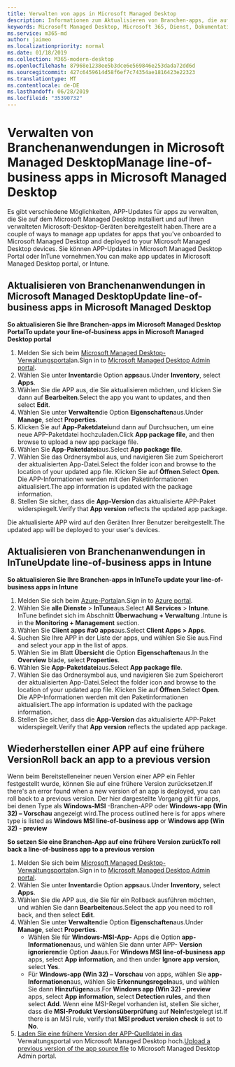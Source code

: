 ```yaml
---
title: Verwalten von apps in Microsoft Managed Desktop
description: Informationen zum Aktualisieren von Branchen-apps, die auf Microsoft Managed Desktop-Geräten bereitgestellt werden
keywords: Microsoft Managed Desktop, Microsoft 365, Dienst, Dokumentation
ms.service: m365-md
author: jaimeo
ms.localizationpriority: normal
ms.date: 01/18/2019
ms.collection: M365-modern-desktop
ms.openlocfilehash: 87968e1238ee5b3dce6e569846e253dada72dd6d
ms.sourcegitcommit: 427c6459614d58f6ef7c74354ae1816423e22323
ms.translationtype: MT
ms.contentlocale: de-DE
ms.lasthandoff: 06/28/2019
ms.locfileid: "35390732"
---
```

# <a name="manage-line-of-business-apps-in-microsoft-managed-desktop"></a><span data-ttu-id="fd548-104">Verwalten von Branchenanwendungen in Microsoft Managed Desktop</span><span class="sxs-lookup"><span data-stu-id="fd548-104">Manage line-of-business apps in Microsoft Managed Desktop</span></span>

<!--Application management -->

<span data-ttu-id="fd548-105">Es gibt verschiedene Möglichkeiten, APP-Updates für apps zu verwalten, die Sie auf dem Microsoft Managed Desktop installiert und auf Ihren verwalteten Microsoft-Desktop-Geräten bereitgestellt haben.</span><span class="sxs-lookup"><span data-stu-id="fd548-105">There are a couple of ways to manage app updates for apps that you've onboarded to Microsoft Managed Desktop and deployed to your Microsoft Managed Desktop devices.</span></span> <span data-ttu-id="fd548-106">Sie können APP-Updates in Microsoft Managed Desktop Portal oder InTune vornehmen.</span><span class="sxs-lookup"><span data-stu-id="fd548-106">You can make app updates in Microsoft Managed Desktop portal, or Intune.</span></span> 

<span id="update-app-mmd" />

## <a name="update-line-of-business-apps-in-microsoft-managed-desktop"></a><span data-ttu-id="fd548-107">Aktualisieren von Branchenanwendungen in Microsoft Managed Desktop</span><span class="sxs-lookup"><span data-stu-id="fd548-107">Update line-of-business apps in Microsoft Managed Desktop</span></span>

<span data-ttu-id="fd548-108">**So aktualisieren Sie Ihre Branchen-apps im Microsoft Managed Desktop Portal**</span><span class="sxs-lookup"><span data-stu-id="fd548-108">**To update your line-of-business apps in Microsoft Managed Desktop portal**</span></span>
1. <span data-ttu-id="fd548-109">Melden Sie sich beim [Microsoft Managed Desktop-Verwaltungsportal](http://aka.ms/mmdportal)an.</span><span class="sxs-lookup"><span data-stu-id="fd548-109">Sign in to [Microsoft Managed Desktop Admin portal](http://aka.ms/mmdportal).</span></span>
2. <span data-ttu-id="fd548-110">Wählen Sie unter **Inventar**die Option **apps**aus.</span><span class="sxs-lookup"><span data-stu-id="fd548-110">Under **Inventory**, select **Apps**.</span></span>  
3. <span data-ttu-id="fd548-111">Wählen Sie die APP aus, die Sie aktualisieren möchten, und klicken Sie dann auf **Bearbeiten**.</span><span class="sxs-lookup"><span data-stu-id="fd548-111">Select the app you want to updates, and then select **Edit**.</span></span>
4. <span data-ttu-id="fd548-112">Wählen Sie unter **Verwalten**die Option **Eigenschaften**aus.</span><span class="sxs-lookup"><span data-stu-id="fd548-112">Under **Manage**, select **Properties**.</span></span> 
5. <span data-ttu-id="fd548-113">Klicken Sie auf **App-Paketdatei**und dann auf Durchsuchen, um eine neue APP-Paketdatei hochzuladen.</span><span class="sxs-lookup"><span data-stu-id="fd548-113">Click **App package file**, and then browse to upload a new app package file.</span></span>
6. <span data-ttu-id="fd548-114">Wählen Sie **App-Paketdatei**aus.</span><span class="sxs-lookup"><span data-stu-id="fd548-114">Select **App package file**.</span></span>
7. <span data-ttu-id="fd548-115">Wählen Sie das Ordnersymbol aus, und navigieren Sie zum Speicherort der aktualisierten App-Datei.</span><span class="sxs-lookup"><span data-stu-id="fd548-115">Select the folder icon and browse to the location of your updated app file.</span></span> <span data-ttu-id="fd548-116">Klicken Sie auf **Öffnen**.</span><span class="sxs-lookup"><span data-stu-id="fd548-116">Select **Open**.</span></span> <span data-ttu-id="fd548-117">Die APP-Informationen werden mit den Paketinformationen aktualisiert.</span><span class="sxs-lookup"><span data-stu-id="fd548-117">The app information is updated with the package information.</span></span>
8. <span data-ttu-id="fd548-118">Stellen Sie sicher, dass die **App-Version** das aktualisierte APP-Paket widerspiegelt.</span><span class="sxs-lookup"><span data-stu-id="fd548-118">Verify that **App version** reflects the updated app package.</span></span> 

<span data-ttu-id="fd548-119">Die aktualisierte APP wird auf den Geräten Ihrer Benutzer bereitgestellt.</span><span class="sxs-lookup"><span data-stu-id="fd548-119">The updated app will be deployed to your user's devices.</span></span>

<span id="update-app-intune" />

## <a name="update-line-of-business-apps-in-intune"></a><span data-ttu-id="fd548-120">Aktualisieren von Branchenanwendungen in InTune</span><span class="sxs-lookup"><span data-stu-id="fd548-120">Update line-of-business apps in Intune</span></span>

<span data-ttu-id="fd548-121">**So aktualisieren Sie Ihre Branchen-apps in InTune**</span><span class="sxs-lookup"><span data-stu-id="fd548-121">**To update your line-of-business apps in Intune**</span></span>
1. <span data-ttu-id="fd548-122">Melden Sie sich beim [Azure-Portal](https://azure.portal.com)an.</span><span class="sxs-lookup"><span data-stu-id="fd548-122">Sign in to [Azure portal](https://azure.portal.com).</span></span>
2. <span data-ttu-id="fd548-123">Wählen Sie **alle Dienste** > **InTune**aus.</span><span class="sxs-lookup"><span data-stu-id="fd548-123">Select **All Services** > **Intune**.</span></span> <span data-ttu-id="fd548-124">InTune befindet sich im Abschnitt **Überwachung + Verwaltung** .</span><span class="sxs-lookup"><span data-stu-id="fd548-124">Intune is in the **Monitoring + Management** section.</span></span>
3. <span data-ttu-id="fd548-125">Wählen Sie **Client apps #a0 apps**aus.</span><span class="sxs-lookup"><span data-stu-id="fd548-125">Select **Client Apps > Apps**.</span></span>
4. <span data-ttu-id="fd548-126">Suchen Sie Ihre APP in der Liste der apps, und wählen Sie Sie aus.</span><span class="sxs-lookup"><span data-stu-id="fd548-126">Find and select your app in the list of apps.</span></span>
5. <span data-ttu-id="fd548-127">Wählen Sie im Blatt **Übersicht** die Option **Eigenschaften**aus.</span><span class="sxs-lookup"><span data-stu-id="fd548-127">In the **Overview** blade, select **Properties**.</span></span>
6. <span data-ttu-id="fd548-128">Wählen Sie **App-Paketdatei**aus.</span><span class="sxs-lookup"><span data-stu-id="fd548-128">Select **App package file**.</span></span>
7. <span data-ttu-id="fd548-129">Wählen Sie das Ordnersymbol aus, und navigieren Sie zum Speicherort der aktualisierten App-Datei.</span><span class="sxs-lookup"><span data-stu-id="fd548-129">Select the folder icon and browse to the location of your updated app file.</span></span> <span data-ttu-id="fd548-130">Klicken Sie auf **Öffnen**.</span><span class="sxs-lookup"><span data-stu-id="fd548-130">Select **Open**.</span></span> <span data-ttu-id="fd548-131">Die APP-Informationen werden mit den Paketinformationen aktualisiert.</span><span class="sxs-lookup"><span data-stu-id="fd548-131">The app information is updated with the package information.</span></span>
8. <span data-ttu-id="fd548-132">Stellen Sie sicher, dass die **App-Version** das aktualisierte APP-Paket widerspiegelt.</span><span class="sxs-lookup"><span data-stu-id="fd548-132">Verify that **App version** reflects the updated app package.</span></span>

<span id="roll-back-app-mmd" />

## <a name="roll-back-an-app-to-a-previous-version"></a><span data-ttu-id="fd548-133">Wiederherstellen einer APP auf eine frühere Version</span><span class="sxs-lookup"><span data-stu-id="fd548-133">Roll back an app to a previous version</span></span>

<span data-ttu-id="fd548-134">Wenn beim Bereitstelleneiner neuen Version einer APP ein Fehler festgestellt wurde, können Sie auf eine frühere Version zurücksetzen.</span><span class="sxs-lookup"><span data-stu-id="fd548-134">If there's an error found when a new version of an app is deployed, you can roll back to a previous version.</span></span> <span data-ttu-id="fd548-135">Der hier dargestellte Vorgang gilt für apps, bei denen Type als **Windows-MSI** -Branchen-APP oder **Windows-app (Win 32) – Vorschau** angezeigt wird.</span><span class="sxs-lookup"><span data-stu-id="fd548-135">The process outlined here is for apps where type is listed as **Windows MSI line-of-business app** or **Windows app (Win 32) - preview**</span></span>

<span data-ttu-id="fd548-136">**So setzen Sie eine Branchen-App auf eine frühere Version zurück**</span><span class="sxs-lookup"><span data-stu-id="fd548-136">**To roll back a line-of-business app to a previous version**</span></span>

1. <span data-ttu-id="fd548-137">Melden Sie sich beim [Microsoft Managed Desktop-Verwaltungsportal](http://aka.ms/mmdportal)an.</span><span class="sxs-lookup"><span data-stu-id="fd548-137">Sign in to [Microsoft Managed Desktop Admin portal](http://aka.ms/mmdportal).</span></span>
2. <span data-ttu-id="fd548-138">Wählen Sie unter **Inventar**die Option **apps**aus.</span><span class="sxs-lookup"><span data-stu-id="fd548-138">Under **Inventory**, select **Apps**.</span></span>  
3. <span data-ttu-id="fd548-139">Wählen Sie die APP aus, die Sie für ein Rollback ausführen möchten, und wählen Sie dann **Bearbeiten**aus.</span><span class="sxs-lookup"><span data-stu-id="fd548-139">Select the app you need to roll back, and then select **Edit**.</span></span>
4. <span data-ttu-id="fd548-140">Wählen Sie unter **Verwalten**die Option **Eigenschaften**aus.</span><span class="sxs-lookup"><span data-stu-id="fd548-140">Under **Manage**, select **Properties**.</span></span> 
    - <span data-ttu-id="fd548-141">Wählen Sie für **Windows-MSI-App-** Apps die Option **app-Informationen**aus, und wählen Sie dann unter APP- **Version ignorieren**die Option **Ja**aus.</span><span class="sxs-lookup"><span data-stu-id="fd548-141">For **Windows MSI line-of-business app** apps, select **App information**, and then under **Ignore app version**, select **Yes**.</span></span>
    - <span data-ttu-id="fd548-142">Für **Windows-app (Win 32) – Vorschau** von apps, wählen Sie **app-Informationen**aus, wählen Sie **Erkennungsregeln**aus, und wählen Sie dann **Hinzufügen**aus.</span><span class="sxs-lookup"><span data-stu-id="fd548-142">For **Windows app (Win 32) - preview** apps, select **App information**, select **Detection rules**, and then select **Add**.</span></span> 
    <span data-ttu-id="fd548-143">Wenn eine MSI-Regel vorhanden ist, stellen Sie sicher, dass die **MSI-Produkt Versionsüberprüfung** auf **Nein**festgelegt ist.</span><span class="sxs-lookup"><span data-stu-id="fd548-143">If there is an MSI rule, verify that **MSI product version check** is set to **No**.</span></span>
5. <span data-ttu-id="fd548-144">[Laden Sie eine frühere Version der APP-Quelldatei in das](../get-started/deploy-apps.md) Verwaltungsportal von Microsoft Managed Desktop hoch.</span><span class="sxs-lookup"><span data-stu-id="fd548-144">[Upload a previous version of the app source file](../get-started/deploy-apps.md) to Microsoft Managed Desktop Admin portal.</span></span>  

